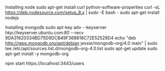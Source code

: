 Installing node
sudo apt-get install curl python-software-properties
curl -sL https://deb.nodesource.com/setup_8.x | sudo -E bash -
sudo apt-get install nodejs

Installing mongodb
sudo apt-key adv --keyserver hkp://keyserver.ubuntu.com:80 --recv 9DA31620334BD75D9DCB49F368818C72E52529D4
echo "deb http://repo.mongodb.org/apt/debian jessie/mongodb-org/4.0 main" | sudo tee /etc/apt/sources.list.d/mongodb-org-4.0.list
sudo apt-get update
sudo apt-get install -y mongodb-org

npm start
https://localhost:3443/users
